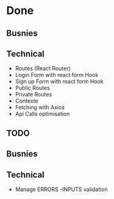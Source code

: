 # Done
## Busnies 

## Technical
- Routes (React Router)
- Login Form with react form Hook
- Sign up Form with react form Hook
- Public Routes
- Private Routes
- Contexte 
- Fetching with Axios
- Api Calls optimisation 

## TODO
## Busnies 

## Technical
- Manage ERRORS 
-INPUTS validation


